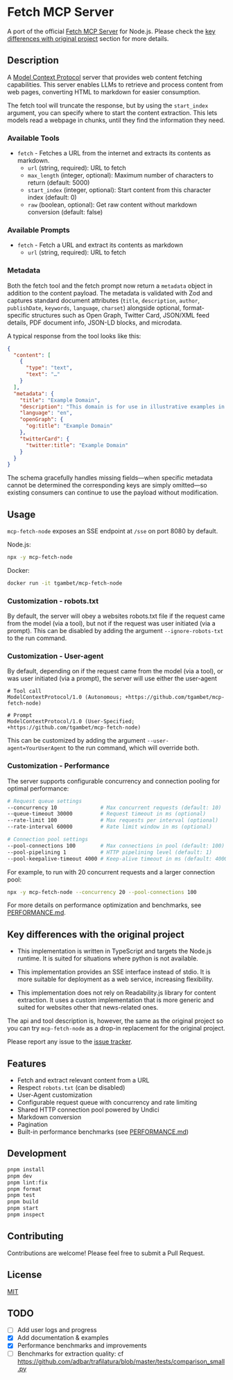 # Fetch MCP Server

A port of the official [Fetch MCP Server](https://github.com/modelcontextprotocol/servers/tree/main/src/fetch) for Node.js. Please check the [key differences with original project](#key-differences-with-the-original-project) section for more details.

## Description

A [Model Context Protocol](https://modelcontextprotocol.io/) server that provides web content fetching capabilities. This server enables LLMs to retrieve and process content from web pages, converting HTML to markdown for easier consumption.

The fetch tool will truncate the response, but by using the `start_index` argument, you can specify where to start the content extraction. This lets models read a webpage in chunks, until they find the information they need.

### Available Tools

- `fetch` - Fetches a URL from the internet and extracts its contents as markdown.
  - `url` (string, required): URL to fetch
  - `max_length` (integer, optional): Maximum number of characters to return (default: 5000)
  - `start_index` (integer, optional): Start content from this character index (default: 0)
  - `raw` (boolean, optional): Get raw content without markdown conversion (default: false)

### Available Prompts

- `fetch` - Fetch a URL and extract its contents as markdown
  - `url` (string, required): URL to fetch

### Metadata

Both the fetch tool and the fetch prompt now return a `metadata` object in addition to the content payload. The metadata is validated with Zod and captures standard document attributes (`title`, `description`, `author`, `publishDate`, `keywords`, `language`, `charset`) alongside optional, format-specific structures such as Open Graph, Twitter Card, JSON/XML feed details, PDF document info, JSON-LD blocks, and microdata.

A typical response from the tool looks like this:

```json
{
  "content": [
    {
      "type": "text",
      "text": "…"
    }
  ],
  "metadata": {
    "title": "Example Domain",
    "description": "This domain is for use in illustrative examples in documents.",
    "language": "en",
    "openGraph": {
      "og:title": "Example Domain"
    },
    "twitterCard": {
      "twitter:title": "Example Domain"
    }
  }
}
```

The schema gracefully handles missing fields—when specific metadata cannot be determined the corresponding keys are simply omitted—so existing consumers can continue to use the payload without modification.

## Usage

`mcp-fetch-node` exposes an SSE endpoint at `/sse` on port 8080 by default.

Node.js:

```bash
npx -y mcp-fetch-node
```

Docker:

```bash
docker run -it tgambet/mcp-fetch-node
```

### Customization - robots.txt

By default, the server will obey a websites robots.txt file if the request came from the model (via a tool), but not if the request was user initiated (via a prompt). This can be disabled by adding the argument `--ignore-robots-txt` to the run command.

### Customization - User-agent

By default, depending on if the request came from the model (via a tool), or was user initiated (via a prompt), the server will use either the user-agent

```
# Tool call
ModelContextProtocol/1.0 (Autonomous; +https://github.com/tgambet/mcp-fetch-node)

# Prompt
ModelContextProtocol/1.0 (User-Specified; +https://github.com/tgambet/mcp-fetch-node)
```

This can be customized by adding the argument `--user-agent=YourUserAgent` to the run command, which will override both.

### Customization - Performance

The server supports configurable concurrency and connection pooling for optimal performance:

```bash
# Request queue settings
--concurrency 10              # Max concurrent requests (default: 10)
--queue-timeout 30000         # Request timeout in ms (optional)
--rate-limit 100              # Max requests per interval (optional)
--rate-interval 60000         # Rate limit window in ms (optional)

# Connection pool settings
--pool-connections 100        # Max connections in pool (default: 100)
--pool-pipelining 1           # HTTP pipelining level (default: 1)
--pool-keepalive-timeout 4000 # Keep-alive timeout in ms (default: 4000)
```

For example, to run with 20 concurrent requests and a larger connection pool:

```bash
npx -y mcp-fetch-node --concurrency 20 --pool-connections 100
```

For more details on performance optimization and benchmarks, see [PERFORMANCE.md](./PERFORMANCE.md).

## Key differences with the original project

- This implementation is written in TypeScript and targets the Node.js runtime.
  It is suited for situations where python is not available.

- This implementation provides an SSE interface instead of stdio.
  It is more suitable for deployment as a web service, increasing flexibility.

- This implementation does not rely on Readability.js library for content extraction.
  It uses a custom implementation that is more generic and suited for websites other that news-related ones.

The api and tool description is, however, the same as the original project so you can try `mcp-fetch-node` as a drop-in replacement for the original project.

Please report any issue to the [issue tracker](https://github.com/tgambet/mcp-fetch-node/issues).

## Features

- Fetch and extract relevant content from a URL
- Respect `robots.txt` (can be disabled)
- User-Agent customization
- Configurable request queue with concurrency and rate limiting
- Shared HTTP connection pool powered by Undici
- Markdown conversion
- Pagination
- Built-in performance benchmarks (see [PERFORMANCE.md](./PERFORMANCE.md))

## Development

```bash
pnpm install
pnpm dev
pnpm lint:fix
pnpm format
pnpm test
pnpm build
pnpm start
pnpm inspect
```

## Contributing

Contributions are welcome! Please feel free to submit a Pull Request.

## License

[MIT](https://choosealicense.com/licenses/mit/)

## TODO

- [ ] Add user logs and progress
- [x] Add documentation & examples
- [x] Performance benchmarks and improvements
- [ ] Benchmarks for extraction quality: cf https://github.com/adbar/trafilatura/blob/master/tests/comparison_small.py
